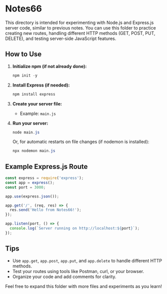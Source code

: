 # Notes66

This directory is intended for experimenting with Node.js and Express.js server code, similar to previous notes. You can use this folder to practice creating new routes, handling different HTTP methods (GET, POST, PUT, DELETE), and testing server-side JavaScript features.

## How to Use

1. **Initialize npm (if not already done):**
   ```powershell
   npm init -y
   ```

2. **Install Express (if needed):**
   ```powershell
   npm install express
   ```

3. **Create your server file:**
   - Example: `main.js`

4. **Run your server:**
   ```powershell
   node main.js
   ```
   Or, for automatic restarts on file changes (if nodemon is installed):
   ```powershell
   npx nodemon main.js
   ```

## Example Express.js Route

```js
const express = require('express');
const app = express();
const port = 3000;

app.use(express.json());

app.get('/', (req, res) => {
  res.send('Hello from Notes66!');
});

app.listen(port, () => {
  console.log(`Server running on http://localhost:${port}`);
});
```

## Tips
- Use `app.get`, `app.post`, `app.put`, and `app.delete` to handle different HTTP methods.
- Test your routes using tools like Postman, curl, or your browser.
- Organize your code and add comments for clarity.

Feel free to expand this folder with more files and experiments as you learn!
